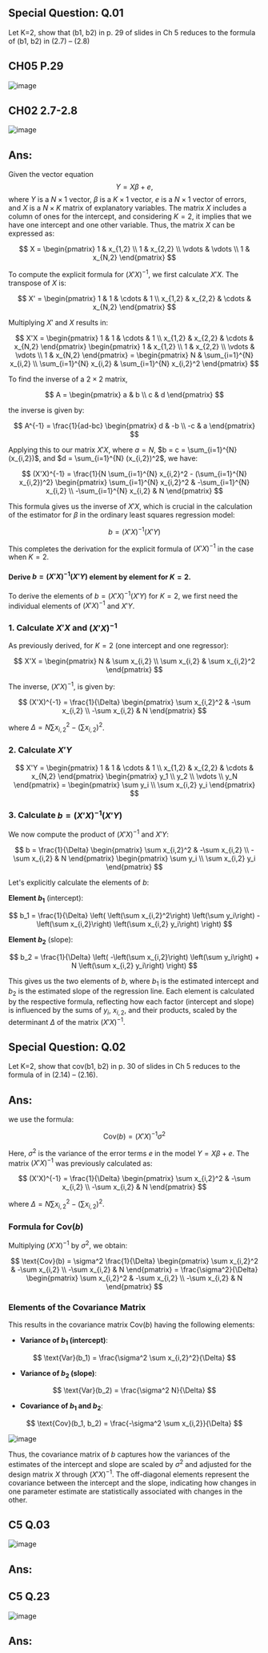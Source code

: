 ## Special Question: Q.01

Let K=2, show that (b1, b2) in p. 29 of slides in Ch 5 reduces to the formula of (b1, b2) in (2.7) – (2.8)

## CH05 P.29

![image](https://github.com/user-attachments/assets/fcf94938-b886-449a-97dd-f1cfc6974630)

## CH02 2.7-2.8

![image](https://github.com/user-attachments/assets/bddf48e5-f129-43ad-8ea5-0d31c0e13b46)


## Ans:

Given the vector equation $$Y = X\beta + e,$$ where $Y$ is a $N \times 1$ vector, $\beta$ is a $K \times 1$ vector, $e$ is a $N \times 1$ vector of errors, and $X$ is a $N \times K$ matrix of explanatory variables. The matrix $X$ includes a column of ones for the intercept, and considering $K = 2$, it implies that we have one intercept and one other variable. Thus, the matrix $X$ can be expressed as:

$$
X = \begin{pmatrix}
1 & x_{1,2} \\
1 & x_{2,2} \\
\vdots & \vdots \\
1 & x_{N,2}
\end{pmatrix}
$$

To compute the explicit formula for $(X'X)^{-1}$, we first calculate $X'X$. The transpose of $X$ is:

$$
X' = \begin{pmatrix}
1 & 1 & \cdots & 1 \\
x_{1,2} & x_{2,2} & \cdots & x_{N,2}
\end{pmatrix}
$$

Multiplying $X'$ and $X$ results in:

$$
X'X = \begin{pmatrix}
1 & 1 & \cdots & 1 \\
x_{1,2} & x_{2,2} & \cdots & x_{N,2}
\end{pmatrix}
\begin{pmatrix}
1 & x_{1,2} \\
1 & x_{2,2} \\
\vdots & \vdots \\
1 & x_{N,2}
\end{pmatrix} 
= \begin{pmatrix}
N & \sum_{i=1}^{N} x_{i,2} \\
\sum_{i=1}^{N} x_{i,2} & \sum_{i=1}^{N} x_{i,2}^2
\end{pmatrix}
$$

To find the inverse of a $2 \times 2$ matrix, 

$$
A = \begin{pmatrix} a & b \\
c & d
\end{pmatrix}
$$

the inverse is given by:

$$
A^{-1} = \frac{1}{ad-bc} \begin{pmatrix} d & -b \\
-c & a
\end{pmatrix}
$$

Applying this to our matrix $X'X$, where $a = N$, $b = c = \sum_{i=1}^{N} (x_{i,2})$, and $d = \sum_{i=1}^{N} (x_{i,2})^2$, we have:

$$
(X'X)^{-1} = \frac{1}{N \sum_{i=1}^{N} x_{i,2}^2 - (\sum_{i=1}^{N} x_{i,2})^2} \begin{pmatrix}
\sum_{i=1}^{N} x_{i,2}^2 & -\sum_{i=1}^{N} x_{i,2} \\
-\sum_{i=1}^{N} x_{i,2} & N
\end{pmatrix}
$$

This formula gives us the inverse of $X'X$, which is crucial in the calculation of the estimator for $\beta$ in the ordinary least squares regression model:

$$
b = (X'X)^{-1}(X'Y)
$$

This completes the derivation for the explicit formula of $(X'X)^{-1}$ in the case when $K = 2$.


#### Derive $b=(X'X)^{-1}(X'Y)$ element by element for $K=2$.

To derive the elements of $b = (X'X)^{-1}(X'Y)$ for $K = 2$, we first need the individual elements of $(X'X)^{-1}$ and $X'Y$.

### 1. Calculate $X'X$ and $(X'X)^{-1}$

As previously derived, for $K = 2$ (one intercept and one regressor):

$$
X'X = \begin{pmatrix}
N & \sum x_{i,2} \\
\sum x_{i,2} & \sum x_{i,2}^2
\end{pmatrix}
$$

The inverse, $(X'X)^{-1}$, is given by:

$$
(X'X)^{-1} = \frac{1}{\Delta} \begin{pmatrix}
\sum x_{i,2}^2 & -\sum x_{i,2} \\
-\sum x_{i,2} & N
\end{pmatrix}
$$

where $\Delta = N \sum x_{i,2}^2 - (\sum x_{i,2})^2$.

### 2. Calculate $X'Y$

$$
X'Y = \begin{pmatrix}
1 & 1 & \cdots & 1 \\
x_{1,2} & x_{2,2} & \cdots & x_{N,2}
\end{pmatrix}
\begin{pmatrix}
y_1 \\
y_2 \\
\vdots \\
y_N
\end{pmatrix}
= \begin{pmatrix}
\sum y_i \\
\sum x_{i,2} y_i
\end{pmatrix}
$$

### 3. Calculate $b = (X'X)^{-1}(X'Y)$

We now compute the product of $(X'X)^{-1}$ and $X'Y$:

$$
b = \frac{1}{\Delta} \begin{pmatrix}
\sum x_{i,2}^2 & -\sum x_{i,2} \\
-\sum x_{i,2} & N
\end{pmatrix}
\begin{pmatrix}
\sum y_i \\
\sum x_{i,2} y_i
\end{pmatrix}
$$

Let's explicitly calculate the elements of $b$:

**Element $b_1$** (intercept):

$$
b_1 = \frac{1}{\Delta} \left( \left(\sum x_{i,2}^2\right) \left(\sum y_i\right) - \left(\sum x_{i,2}\right) \left(\sum x_{i,2} y_i\right) \right)
$$

**Element $b_2$** (slope):

$$
b_2 = \frac{1}{\Delta} \left( -\left(\sum x_{i,2}\right) \left(\sum y_i\right) + N \left(\sum x_{i,2} y_i\right) \right)
$$

This gives us the two elements of $b$, where $b_1$ is the estimated intercept and $b_2$ is the estimated slope of the regression line. Each element is calculated by the respective formula, reflecting how each factor (intercept and slope) is influenced by the sums of $y_i$, $x_{i,2}$, and their products, scaled by the determinant $\Delta$ of the matrix $(X'X)^{-1}$.



## Special Question: Q.02

Let K=2, show that cov(b1, b2) in p. 30 of slides in Ch 5 reduces to the formula of in (2.14) – (2.16).

## Ans:
 
we use the formula:

$$
\text{Cov}(b) = (X'X)^{-1}\sigma^2
$$

Here, $\sigma^2$ is the variance of the error terms $e$ in the model $Y = X\beta + e$. The matrix $(X'X)^{-1}$ was previously calculated as:

$$
(X'X)^{-1} = \frac{1}{\Delta} \begin{pmatrix}
\sum x_{i,2}^2 & -\sum x_{i,2} \\
-\sum x_{i,2} & N
\end{pmatrix}
$$

where $\Delta = N \sum x_{i,2}^2 - (\sum x_{i,2})^2$.

### Formula for $\text{Cov}(b)$

Multiplying $(X'X)^{-1}$ by $\sigma^2$, we obtain:

$$
\text{Cov}(b) = \sigma^2 \frac{1}{\Delta} \begin{pmatrix}
\sum x_{i,2}^2 & -\sum x_{i,2} \\
-\sum x_{i,2} & N
\end{pmatrix}
= \frac{\sigma^2}{\Delta} \begin{pmatrix}
\sum x_{i,2}^2 & -\sum x_{i,2} \\
-\sum x_{i,2} & N
\end{pmatrix}
$$

### Elements of the Covariance Matrix

This results in the covariance matrix $\text{Cov}(b)$ having the following elements:

- **Variance of $b_1$ (intercept)**:

$$
\text{Var}(b_1) = \frac{\sigma^2 \sum x_{i,2}^2}{\Delta}
$$

- **Variance of $b_2$ (slope)**:

$$
\text{Var}(b_2) = \frac{\sigma^2 N}{\Delta}
$$

- **Covariance of $b_1$ and $b_2$**:

$$
\text{Cov}(b_1, b_2) = \frac{-\sigma^2 \sum x_{i,2}}{\Delta}
$$


![image](https://github.com/user-attachments/assets/4f29c301-4e5e-4a3e-ba8c-cfcbf9cedf3d)


Thus, the covariance matrix of $b$ captures how the variances of the estimates of the intercept and slope are scaled by $\sigma^2$ and adjusted for the design matrix $X$ through $(X'X)^{-1}$. The off-diagonal elements represent the covariance between the intercept and the slope, indicating how changes in one parameter estimate are statistically associated with changes in the other.



## C5 Q.03

![image](https://github.com/user-attachments/assets/76814a2d-5147-4b9b-aadc-b06d9c0ee5a5)

## Ans:





## C5 Q.23

![image](https://github.com/user-attachments/assets/0b70c27c-9e3b-42b7-959e-60bdb411b6a7)


## Ans:





